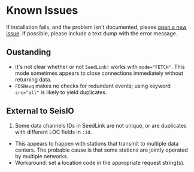 # Known Issues
If installation fails, and the problem isn't documented, please [open a new issue](https://github.com/jpjones76/SeisIO.jl/issues/). If possible, please
include a text dump with the error message.

## Oustanding
* It's not clear whether or not `SeedLink!` works with `mode="FETCH"`. This mode
sometimes appears to close connections immediately without returning data.
* `FDSNevq` makes no checks for redundant events; using keyword `src="all"` is
likely to yield duplicates.

## External to SeisIO
1. Some data channels IDs in SeedLink are not unique, or are duplicates with
different LOC fields in `:id`.
  * This appears to happen with stations that transmit to multiple data
  centers. The probable cause is that some stations are jointly operated by
  multiple networks.
  * Workaround: set a location code in the appropriate request string(s).
